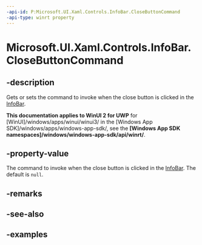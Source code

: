 ```yaml
---
-api-id: P:Microsoft.UI.Xaml.Controls.InfoBar.CloseButtonCommand
-api-type: winrt property
---
```


# Microsoft.UI.Xaml.Controls.InfoBar.CloseButtonCommand

<!--
public System.Windows.Input.ICommand CloseButtonCommand { get; set; }
-->


## -description

Gets or sets the command to invoke when the close button is clicked in the [InfoBar](infobar.md).

**This documentation applies to WinUI 2 for UWP** for [WinUI]/windows/apps/winui/winui3/ in the [Windows App SDK]/windows/apps/windows-app-sdk/, see the **[Windows App SDK namespaces]/windows/windows-app-sdk/api/winrt/**.

## -property-value

The command to invoke when the close button is clicked in the [InfoBar](infobar.md). The default is `null`.

## -remarks

## -see-also

## -examples


